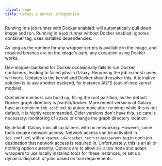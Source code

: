 ```yaml
---
layout: page
title: Galaxy & Docker Integration
---
```

Running in a job runner with Docker enabled: will automatically pull down image and run.
Running in a job runner without Docker enabled: ignores container tag, uses installed dependencies.

As long as the runtime for any wrapper scripts is available in the image, and required binaries are on the image's path, any execution using Docker works.

Dev-mapper backend for Docker occasionally fails to run Docker containers, leading to failed jobs in Galaxy. Rerunning the job in most cases will work. Updates to the kernel and Docker should resolve this. Alternative solution is to use another backend, for instance AUFS (out-of-tree kernel module).

Container numbers can build up, filling the root partition, as the default Docker graph directory is /var/lib/docker. More recent versions of Galaxy have an option in `job_conf.xml` to autoremove after running; while this is not default, it is highly recommended. Older versions don't have this, so care is necessary: monitoring of space or change the graph directory location.

By default, Galaxy runs all containers with no networking. However, some tools require network access. Network access can be activated in `job_conf.xml` with a `<param id="docker_net">true</param>` tag in each job destination that network access is required in. Unfortunately, this is an all or nothing option currently. Options are to allow all, allow none and adapt wrappers to use locally installed tools for these instances, or set up dynamic dispatch of jobs based on tool requirements.
